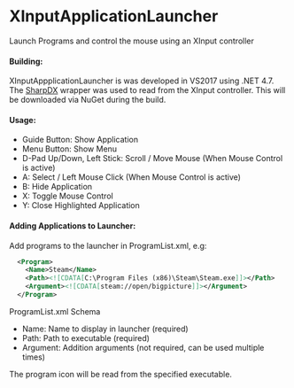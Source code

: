 # XInputApplicationLauncher
Launch Programs and control the mouse using an XInput controller

#### Building:
XInputAppplicationLauncher is was developed in VS2017 using .NET 4.7. 
The [SharpDX](http://sharpdx.org/) wrapper was used to read from the XInput controller. This will be downloaded via NuGet during the build.

#### Usage:
- Guide Button: Show Application
- Menu Button: Show Menu
- D-Pad Up/Down, Left Stick: Scroll / Move Mouse (When Mouse Control is active)
- A: Select / Left Mouse Click (When Mouse Control is active)
- B: Hide Application
- X: Toggle Mouse Control
- Y: Close Highlighted Application

#### Adding Applications to Launcher:
Add programs to the launcher in ProgramList.xml, e.g:
```xml
  <Program>
    <Name>Steam</Name>
    <Path><![CDATA[C:\Program Files (x86)\Steam\Steam.exe]]></Path>
    <Argument><![CDATA[steam://open/bigpicture]]></Argument>
  </Program>
```
ProgramList.xml Schema
- Name: Name to display in launcher (required)
- Path: Path to executable (required)
- Argument: Addition arguments (not required, can be used multiple times)

The program icon will be read from the specified executable.
